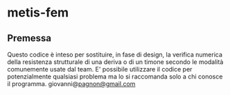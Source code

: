 # metis-fem
## Premessa
Questo codice è inteso per sostituire, in fase di design, la verifica numerica della resistenza strutturale di una deriva o di un timone secondo le modalità comunemente usate dal team. 
E' possibile utilizzare il codice per potenzialmente qualsiasi problema ma lo si raccomanda solo a chi conosce il programma.
giovanni@pagnon@gmail.com
